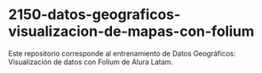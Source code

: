 # 2150-datos-geograficos-visualizacion-de-mapas-con-folium
Este repositorio corresponde al entrenamiento de Datos Geográficos: Visualización de datos con Folium de Alura Latam.

